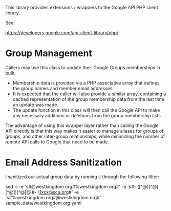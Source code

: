 This library provides extensions / wrappers to the Google API PHP client
library.

See:

https://developers.google.com/api-client-library/php/

Group Management
================
Callers may use this class to update their Google Groups memberships
in bulk.  

- Membership data is provided via a PHP associative array that
defines the group names and member email addresses.
- It is expected that the caller will also provide a similar array, containing a cached representation of the group membership data from the last time an update
was made.  
- The update function in this class will then call the Google API to make any necessary additions or deletions from the group membership lists.

The advantage of using this wrapper layer rather than calling the Google
API directly is that this way makes it easier to manage aliases for groups
of groups, and other inter-group relationships, while minimizing the number
of remote API calls to Google that need to be made.


Email Address Sanitization
==========================
I sanitized our actual group data by running it through the following filter:

sed -i -e 's#@westkingdom.org#%westkingdom.org#' -e 's#- \([^@][^@][^@]\)[^@]*@.*#- \1xxx@sca.org#' -e 's#%westkingdom.org#@westkingdom.org#' sample_data/westkingdom.org.yaml 
